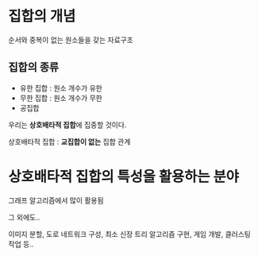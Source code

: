 # 집합의 개념

순서와 중복이 없는 원소들을 갖는 자료구조

## 집합의 종류

- 유한 집합 : 원소 개수가 유한
- 무한 집합 : 원소 개수가 무한
- 공집합

우리는 **상호배타적 집합**에 집중할 것이다.

상호배타적 집합 : **교집합이 없는** 집합 관계

# 상호배타적 집합의 특성을 활용하는 분야

그래프 알고리즘에서 많이 활용됨

그 외에도..

이미지 분할, 도로 네트워크 구성, 최소 신장 트리 알고리즘 구현, 게임 개발, 클러스팅 작업 등..
